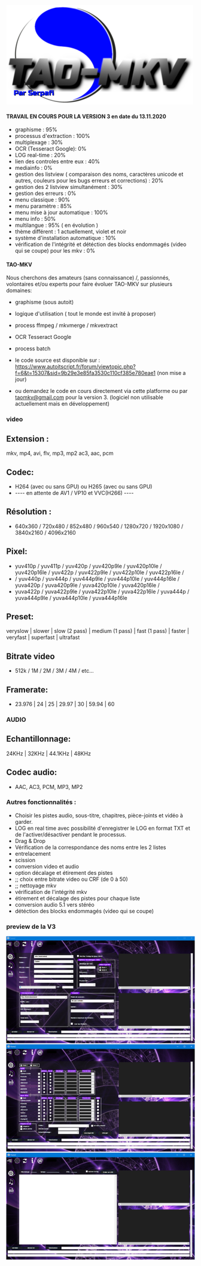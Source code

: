 ![](https://github.com/serpafi/TAO-MKV/blob/master/image/logo.png)

#### TRAVAIL EN COURS POUR LA VERSION 3 en date du 13.11.2020
- graphisme : 95%
- processus d'extraction : 100%
- multiplexage : 30%  
- OCR (Tesseract Google): 0%  
- LOG real-time : 20%
- lien des controles entre eux : 40%
- mediainfo : 0%
- gestion des listview ( comparaison des noms, caractères unicode et autres, couleurs pour les bugs erreurs et corrections) : 20%
- gestion des 2 listview simultanément : 30%
- gestion des erreurs : 0%
- menu classique : 90%
- menu paramètre : 85%
- menu mise à jour automatique : 100% 
- menu info : 50%
- multilangue : 95% ( en évolution )
- thème différent : 1 actuellement, violet et noir
- système d'installation automatique : 10%
- vérification de l'intégrité et détéction des blocks endommagés (video qui se coupe) pour les mkv : 0%




#### TAO-MKV 
 
Nous cherchons des amateurs (sans connaissance) /, passionnés, volontaires et/ou experts pour faire évoluer TAO-MKV sur plusieurs domaines:
- graphisme (sous autoit)
- logique d'utilisation ( tout le monde est invité à proposer) 
- process ffmpeg / mkvmerge / mkvextract 
- OCR Tesseract Google
- process batch 

- le code source est disponible sur : https://www.autoitscript.fr/forum/viewtopic.php?f=6&t=15307&sid=9b29e3e85fa3530c110cf385e780eae1 (non mise a jour)
- ou demandez le code en cours directement via cette platforme ou par  taomkv@gmail.com  pour la version 3. (logiciel non utilisable actuellement mais en développement)
### video

## Extension :
mkv, mp4, avi, flv, mp3, mp2 ac3, aac, pcm

## Codec: 
- H264 (avec ou sans GPU) ou H265 (avec ou sans GPU)
- ---- en attente de AV1 / VP10 et VVC(H266) ---- 

## Résolution : 
- 640x360 / 720x480 / 852x480 / 960x540 / 1280x720 / 1920x1080 / 3840x2160 / 4096x2160

## Pixel: 
- yuv410p / yuv411p / yuv420p / yuv420p9le / yuv420p10le / yuv420p16le / yuv422p / yuv422p9le / yuv422p10le / yuv422p16le /
- / yuv440p / yuv444p / yuv444p9le / yuv444p10le / yuv444p16le / yuva420p / yuva420p9le / yuva420p10le / yuva420p16le  / 
-  yuva422p / yuva422p9le / yuva422p10le / yuva422p16le / yuva444p / yuva444p9le / yuva444p10le / yuva444p16le



## Preset: 
veryslow | slower | slow (2 pass) | medium (1 pass) | fast (1 pass) | faster | veryfast | superfast | ultrafast

## Bitrate video
- 512k / 1M / 2M / 3M / 4M / etc...


## Framerate: 
- 23.976 | 24 | 25 | 29.97 | 30 | 59.94 | 60


### AUDIO
## Echantillonnage:
24KHz | 32KHz | 44.1KHz | 48KHz

## Codec audio: 
- AAC, AC3, PCM, MP3, MP2

### Autres fonctionnalités :
- Choisir les pistes audio, sous-titre, chapitres, pièce-joints et vidéo à garder.
- LOG en real time avec possibilité d'enregistrer le LOG en format TXT et de l'activer/désactiver pendant le processus.
- Drag & Drop
- Vérification de la correspondance des noms entre les 2 listes
- entrelacement
- scission
- conversion video et audio
- option décalage et étirement des pistes
- ;; choix entre bitrate video ou CRF (de 0 à 50)
- ;; nettoyage mkv
- vérification de l'intégrité mkv
- étirement et décalage des pistes pour chaque liste
- conversion audio 5.1 vers stéréo
- détéction des blocks endommagés (video qui se coupe) 

### preview de la V3
![](https://github.com/serpafi/TAO-MKV/blob/master/image/preview%20video.png)
![](https://github.com/serpafi/TAO-MKV/blob/master/image/preview%20audio.png)
![](https://github.com/serpafi/TAO-MKV/blob/master/image/preview%20log.png)
